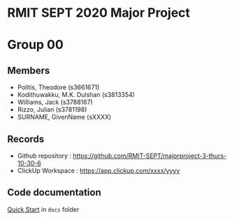 # RMIT SEPT 2020 Major Project

# Group 00

## Members
* Politis, Theodore (s3661671)
* Kodithuwakku, M.K. Dulshan (s3813354)
* Williams, Jack (s3788167)
* Rizzo, Julian (s3781198)
* SURNAME, GivenName (sXXXX)

## Records

* Github repository : https://github.com/RMIT-SEPT/majorproject-3-thurs-10-30-6
* ClickUp Workspace : https://app.clickup.com/xxxx/yyyy


## Code documentation

[Quick Start](/docs/README.md) in `docs` folder

